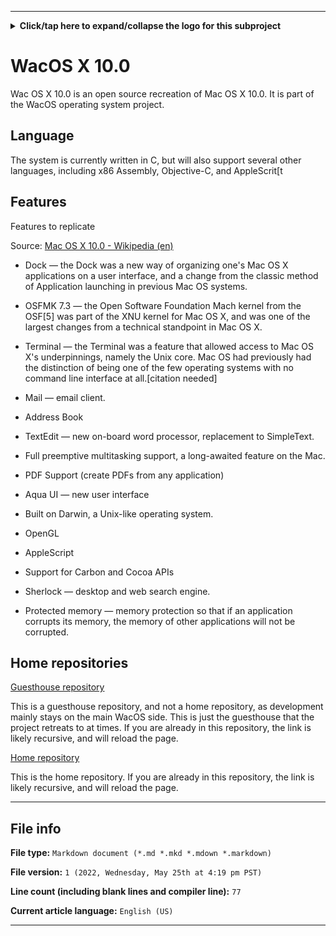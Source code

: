 
***

<details><summary><b lang="en">Click/tap here to expand/collapse the logo for this subproject</b></summary>

![MacOS10.1.png](MacOS10.1.png)

</details>

# WacOS X 10.0

Wac OS X 10.0 is an open source recreation of Mac OS X 10.0. It is part of the WacOS operating system project. 

## Language

The system is currently written in C, but will also support several other languages, including x86 Assembly, Objective-C, and AppleScrit[t

## Features

Features to replicate

Source: [Mac OS X 10.0 - Wikipedia (en)](https://en.wikipedia.org/w/index.php?title=Mac_OS_X_10.0&oldid=1086308900)

* Dock — the Dock was a new way of organizing one's Mac OS X applications on a user interface, and a change from the classic method of Application launching in previous Mac OS systems.

* OSFMK 7.3 — the Open Software Foundation Mach kernel from the OSF[5] was part of the XNU kernel for Mac OS X, and was one of the largest changes from a technical standpoint in Mac OS X.

* Terminal — the Terminal was a feature that allowed access to Mac OS X's underpinnings, namely the Unix core. Mac OS had previously had the distinction of being one of the few operating systems with no command line interface at all.[citation needed]

* Mail — email client.

* Address Book

* TextEdit — new on-board word processor, replacement to SimpleText.

* Full preemptive multitasking support, a long-awaited feature on the Mac.

* PDF Support (create PDFs from any application)

* Aqua UI — new user interface

* Built on Darwin, a Unix-like operating system.

* OpenGL

* AppleScript

* Support for Carbon and Cocoa APIs

* Sherlock — desktop and web search engine.

* Protected memory — memory protection so that if an application corrupts its memory, the memory of other applications will not be corrupted.

## Home repositories

[Guesthouse repository](https://github.com/seanpm2001/WacOS_X_10.0/)

This is a guesthouse repository, and not a home repository, as development mainly stays on the main WacOS side. This is just the guesthouse that the project retreats to at times. If you are already in this repository, the link is likely recursive, and will reload the page.

[Home repository](https://github.com/seanpm2001/WacOS/tree/WacOS-dev/WacOS_X/10.0/)

This is the home repository. If you are already in this repository, the link is likely recursive, and will reload the page.

***

## File info

**File type:** `Markdown document (*.md *.mkd *.mdown *.markdown)`

**File version:** `1 (2022, Wednesday, May 25th at 4:19 pm PST)`

**Line count (including blank lines and compiler line):** `77`

**Current article language:** `English (US)`

***
